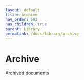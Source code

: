 ```yaml
---
layout: default
title: Archive
nav_order: 503
has_children: true
parent: Library
permalink: /docs/library/archive
---
```


# Archive

Archived documents